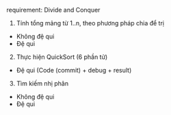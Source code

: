 requirement: Divide and Conquer
1. Tính tổng mảng từ 1..n, theo phương pháp chia để trị
 - Không đệ qui 
 - Đệ qui

2. Thực hiện QuickSort (6 phần tử)
 - Đệ qui (Code (commit) + debug + result)

3. Tìm kiếm nhị phân
 - Không đệ qui 
 - Đệ qui
